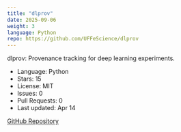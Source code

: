 ```yaml
---
title: "dlprov"
date: 2025-09-06
weight: 3
language: Python
repo: https://github.com/UFFeScience/dlprov
---
```


dlprov: Provenance tracking for deep learning experiments.

- Language: Python
- Stars: 15
- License: MIT
- Issues: 0
- Pull Requests: 0
- Last updated: Apr 14

[GitHub Repository](https://github.com/UFFeScience/dlprov)
